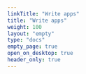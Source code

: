 ```yaml
---
linkTitle: "Write apps"
title: "Write apps"
weight: 100
layout: "empty"
type: "docs"
empty_page: true
open_on_desktop: true
header_only: true
---
```

